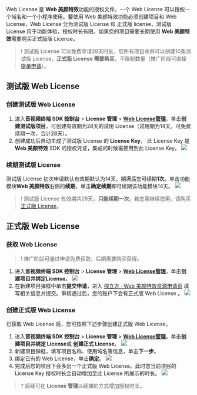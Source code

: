 Web License 是 **Web 美颜特效**功能的授权文件，一个 Web License 可以授权一个域名和一个小程序使用。要使用 Web 美颜特效功能必须创建项目和 Web License，Web License 分为测试版 License 和 正式版 license，测试版 License 用于功能体验，授权时长有限。如果您的项目需要长期使用 **Web 美颜特效**需要购买正式版版 License。

>! 测试版 License 可以免费申请28天时长，您所有项目总共可以创建10条测试版 License，**正式版 License 需要购买**，不限制数量（推广阶段可直接 [提单申请](https://cloud.tencent.com/apply/p/9fuh8sv6fl)）。

[](id:test)
## 测试版 Web License
### 创建测试版 Web License
1. 进入**音视频终端 SDK 控制台** > **License 管理** > **[Web License管理](https://console.cloud.tencent.com/vcube/web)**，单击**创建测试版项目**，可创建有效期为28天的试用 License（试用期为14天，可免费续期一次，合计28天）。
2. 创建成功后自动生成了测试版 License 的 **License Key**， 此 License Key 是 **Web 美颜特效** SDK 的授权凭证，集成的时候需要用到此 License Key。
   ![](https://qcloudimg.tencent-cloud.cn/raw/d08aeb6eb83b12969836e710ae58ba4d.png)

### 续期测试版 License
测试版 License 初次申请默认有效期默认为14天，期满后您可续期**1次**。单击功能模块**Web 美颜特效**右侧的**续期**，单击**确定续期**即可续期该功能模块14天。
![](https://qcloudimg.tencent-cloud.cn/raw/c98f868c00660e957c7a0e3fb240881c.png)
>! 测试版 License 有效期共28天，**只能续期一次**。若您需继续使用，请购买 [正式版 License](#formal)。

[](id:formal)
## 正式版 Web License
### 获取 Web License
>! 推广阶段可通过申请免费获取，后期需要购买获得。

1. 进入**音视频终端 SDK 控制台** > **License 管理** > **[Web License管理](https://console.cloud.tencent.com/vcube/web)**，单击**创建项目并绑定License**。
   ![](https://qcloudimg.tencent-cloud.cn/raw/1917b1a9b38e0a5cb9ec20cfa015bfed.png)
2. 在新建项目弹框中单击**提交申请**，进入 [视立方 · Web 美颜特效资源申请页](https://cloud.tencent.com/apply/p/9fuh8sv6fl) 填写相关信息并提交。审核通过后，您的账户下会有正式版 Web License 。
   ![](https://qcloudimg.tencent-cloud.cn/raw/edd58676192a2fbb8959551b15556ef3.png)

### 创建正式版 Web License
已获取 Web License 后，您可按照下述步骤创建正式版 Web License。

1. 进入**音视频终端 SDK 控制台** > **License 管理** > **[Web License管理](https://console.cloud.tencent.com/vcube/web)**，单击**创建项目并绑定 License**或 **创建正式 License**。
   ![](https://qcloudimg.tencent-cloud.cn/raw/e42105117790b0e9666d4408a94fd1a9.png)
2. 新建项目弹框，填写项目名称、使用域名等信息，单击**下一步**。
4. 绑定已有的 Web License，单击**确定**。
   ![](https://qcloudimg.tencent-cloud.cn/raw/4f9595c2c49b7cc04cbda81169e02377.png)
5. 完成后您的项目下会多出一个正式版 Web License。此时您当前项目的 License Key 授权时长会自动增加至此 License 所展示的时长。
   ![](https://qcloudimg.tencent-cloud.cn/raw/d7a4a0bdfe7f8484435718e490c5a6ec.png)

>? 后续可在 **License 管理**以续期的方式增加授权时长。
